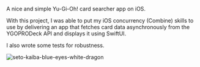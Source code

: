 A nice and simple Yu-Gi-Oh! card searcher app on iOS.

With this project, I was able to put my iOS concurrency (Combine) skills to use by delivering an app that fetches card data asynchronously from the YGOPRODeck API and displays it using SwiftUI.

I also wrote some tests for robustness.

![seto-kaiba-blue-eyes-white-dragon](https://github.com/user-attachments/assets/52cac170-ea21-4fef-aaf0-b64cc14e394f)
